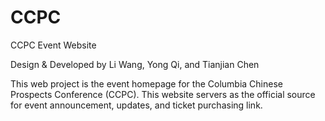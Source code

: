 # CCPC
CCPC Event Website

Design & Developed by Li Wang, Yong Qi, and Tianjian Chen

This web project is the event homepage for the Columbia Chinese Prospects Conference (CCPC). This website servers as the official source for event announcement, updates, and ticket purchasing link.
